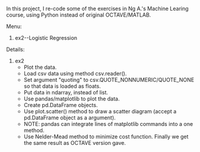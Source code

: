 In this project, I re-code some of the exercises in Ng A.'s Machine Learing course, using Python instead of original OCTAVE/MATLAB.

Menu:
1. ex2--Logistic Regression

Details:
1. ex2
    * Plot the data.
     * Load csv data using method csv.reader().
      * Set argument "quoting" to csv.QUOTE_NONNUMERIC/QUOTE_NONE so that data is loaded as floats.
     * Put data in ndarray, instead of list.
     * Use pandas/matplotlib to plot the data.
      * Create pd.DataFrame objects.
      * Use plot.scatter() method to draw a scatter diagram (accept a pd.DataFrame object as a argument).
      * NOTE: pandas can integrate lines of matplotlib commands into a one method.
    * Use Nelder-Mead method to minimize cost function.
    Finally we get the same result as OCTAVE version gave.
